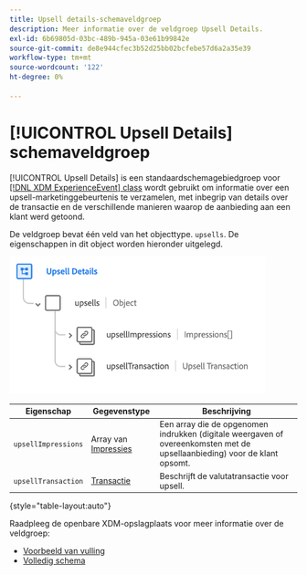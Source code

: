 ```yaml
---
title: Upsell details-schemaveldgroep
description: Meer informatie over de veldgroep Upsell Details.
exl-id: 6b69805d-03bc-489b-945a-03e61b99842e
source-git-commit: de8e944cfec3b52d25bb02bcfebe57d6a2a35e39
workflow-type: tm+mt
source-wordcount: '122'
ht-degree: 0%

---
```


# [!UICONTROL Upsell Details] schemaveldgroep

[!UICONTROL Upsell Details] is een standaardschemagebiedgroep voor [[!DNL XDM ExperienceEvent] class](../../classes/experienceevent.md) wordt gebruikt om informatie over een upsell-marketinggebeurtenis te verzamelen, met inbegrip van details over de transactie en de verschillende manieren waarop de aanbieding aan een klant werd getoond.

De veldgroep bevat één veld van het objecttype. `upsells`. De eigenschappen in dit object worden hieronder uitgelegd.

![Structuur van Details uploaden](../../images/field-groups/upsell-details.png)

| Eigenschap | Gegevenstype | Beschrijving |
| --- | --- | --- |
| `upsellImpressions` | Array van [Impressies](../../data-types/impressions.md) | Een array die de opgenomen indrukken (digitale weergaven of overeenkomsten met de upsellaanbieding) voor de klant opsomt. |
| `upsellTransaction` | [Transactie](../../data-types/transaction.md) | Beschrijft de valutatransactie voor upsell. |

{style="table-layout:auto"}

Raadpleeg de openbare XDM-opslagplaats voor meer informatie over de veldgroep:

* [Voorbeeld van vulling](https://github.com/adobe/xdm/blob/master/components/fieldgroups/experience-event/industry-verticals/experienceevent-upsell-details.example.1.json)
* [Volledig schema](https://github.com/adobe/xdm/blob/master/components/fieldgroups/experience-event/industry-verticals/experienceevent-upsell-details.schema.json)
